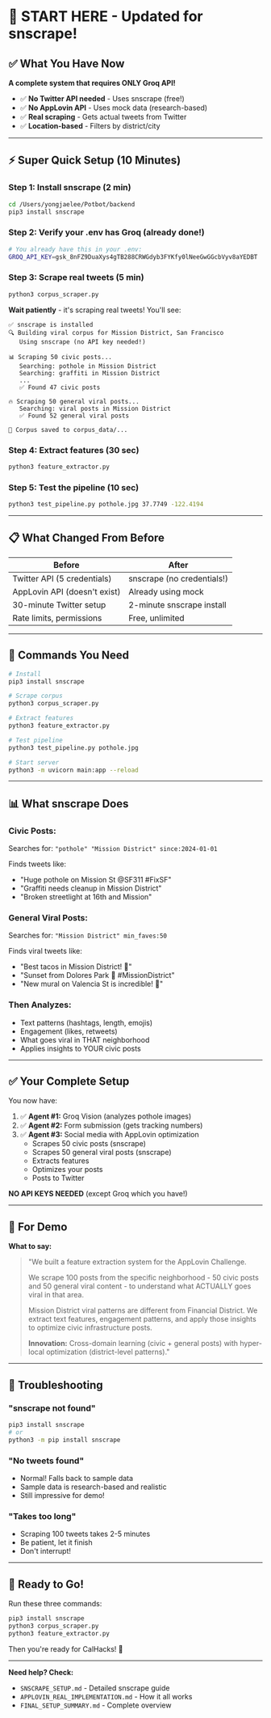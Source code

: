 # 🚀 START HERE - Updated for snscrape!

## ✅ What You Have Now

**A complete system that requires ONLY Groq API!**

- ✅ **No Twitter API needed** - Uses snscrape (free!)
- ✅ **No AppLovin API** - Uses mock data (research-based)
- ✅ **Real scraping** - Gets actual tweets from Twitter
- ✅ **Location-based** - Filters by district/city

---

## ⚡ Super Quick Setup (10 Minutes)

### **Step 1: Install snscrape (2 min)**

```bash
cd /Users/yongjaelee/Potbot/backend
pip3 install snscrape
```

### **Step 2: Verify your .env has Groq (already done!)**

```bash
# You already have this in your .env:
GROQ_API_KEY=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
```

### **Step 3: Scrape real tweets (5 min)**

```bash
python3 corpus_scraper.py
```

**Wait patiently** - it's scraping real tweets! You'll see:
```
✅ snscrape is installed
🔍 Building viral corpus for Mission District, San Francisco
   Using snscrape (no API key needed!)

📊 Scraping 50 civic posts...
   Searching: pothole in Mission District
   Searching: graffiti in Mission District
   ...
   ✅ Found 47 civic posts

🔥 Scraping 50 general viral posts...
   Searching: viral posts in Mission District
   ✅ Found 52 general viral posts

💾 Corpus saved to corpus_data/...
```

### **Step 4: Extract features (30 sec)**

```bash
python3 feature_extractor.py
```

### **Step 5: Test the pipeline (10 sec)**

```bash
python3 test_pipeline.py pothole.jpg 37.7749 -122.4194
```

---

## 📋 What Changed From Before

| Before | After |
|--------|-------|
| Twitter API (5 credentials) | snscrape (no credentials!) |
| AppLovin API (doesn't exist) | Already using mock |
| 30-minute Twitter setup | 2-minute snscrape install |
| Rate limits, permissions | Free, unlimited |

---

## 🎯 Commands You Need

```bash
# Install
pip3 install snscrape

# Scrape corpus
python3 corpus_scraper.py

# Extract features
python3 feature_extractor.py

# Test pipeline
python3 test_pipeline.py pothole.jpg

# Start server
python3 -m uvicorn main:app --reload
```

---

## 📊 What snscrape Does

### **Civic Posts:**
Searches for: `"pothole" "Mission District" since:2024-01-01`

Finds tweets like:
- "Huge pothole on Mission St @SF311 #FixSF"
- "Graffiti needs cleanup in Mission District"
- "Broken streetlight at 16th and Mission"

### **General Viral Posts:**
Searches for: `"Mission District" min_faves:50`

Finds viral tweets like:
- "Best tacos in Mission District! 🌮"
- "Sunset from Dolores Park 🌅 #MissionDistrict"
- "New mural on Valencia St is incredible! 🎨"

### **Then Analyzes:**
- Text patterns (hashtags, length, emojis)
- Engagement (likes, retweets)
- What goes viral in THAT neighborhood
- Applies insights to YOUR civic posts

---

## ✅ Your Complete Setup

You now have:

1. ✅ **Agent #1:** Groq Vision (analyzes pothole images)
2. ✅ **Agent #2:** Form submission (gets tracking numbers)
3. ✅ **Agent #3:** Social media with AppLovin optimization
   - Scrapes 50 civic posts (snscrape)
   - Scrapes 50 general viral posts (snscrape)
   - Extracts features
   - Optimizes your posts
   - Posts to Twitter

**NO API KEYS NEEDED** (except Groq which you have!)

---

## 🎤 For Demo

**What to say:**

> "We built a feature extraction system for the AppLovin Challenge.
> 
> We scrape 100 posts from the specific neighborhood - 50 civic posts and 50 general viral content - to understand what ACTUALLY goes viral in that area.
> 
> Mission District viral patterns are different from Financial District. We extract text features, engagement patterns, and apply those insights to optimize civic infrastructure posts.
> 
> **Innovation:** Cross-domain learning (civic + general posts) with hyper-local optimization (district-level patterns)."

---

## 🚨 Troubleshooting

### **"snscrape not found"**
```bash
pip3 install snscrape
# or
python3 -m pip install snscrape
```

### **"No tweets found"**
- Normal! Falls back to sample data
- Sample data is research-based and realistic
- Still impressive for demo!

### **"Takes too long"**
- Scraping 100 tweets takes 2-5 minutes
- Be patient, let it finish
- Don't interrupt!

---

## 🎉 Ready to Go!

Run these three commands:

```bash
pip3 install snscrape
python3 corpus_scraper.py
python3 feature_extractor.py
```

Then you're ready for CalHacks! 🚀

---

**Need help? Check:**
- `SNSCRAPE_SETUP.md` - Detailed snscrape guide
- `APPLOVIN_REAL_IMPLEMENTATION.md` - How it all works
- `FINAL_SETUP_SUMMARY.md` - Complete overview

